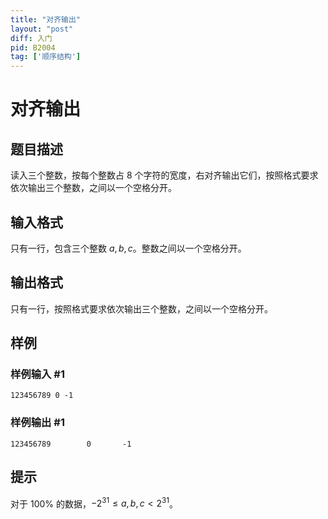 ```yaml
---
title: "对齐输出"
layout: "post"
diff: 入门
pid: B2004
tag: ['顺序结构']
---
```

# 对齐输出
## 题目描述

读入三个整数，按每个整数占 $8$ 个字符的宽度，右对齐输出它们，按照格式要求依次输出三个整数，之间以一个空格分开。
## 输入格式

只有一行，包含三个整数 $a,b,c$。整数之间以一个空格分开。
## 输出格式

只有一行，按照格式要求依次输出三个整数，之间以一个空格分开。
## 样例

### 样例输入 #1
```
123456789 0 -1

```
### 样例输出 #1
```
123456789        0       -1

```
## 提示

对于 $100 \%$ 的数据，$-2^{31} \le a, b, c < 2^{31}$。
